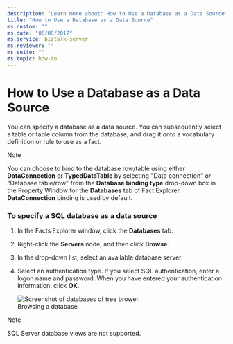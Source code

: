 ```yaml
---
description: "Learn more about: How to Use a Database as a Data Source"
title: "How to Use a Database as a Data Source"
ms.custom: ""
ms.date: "06/08/2017"
ms.service: biztalk-server
ms.reviewer: ""
ms.suite: ""
ms.topic: how-to
---
```

# How to Use a Database as a Data Source
You can specify a database as a data source. You can subsequently select a table or table column from the database, and drag it onto a vocabulary definition or rule to use as a fact.  
  
> [!NOTE]
>  You can choose to bind to the database row/table using either **DataConnection** or **TypedDataTable** by selecting "Data connection" or "Database table/row" from the **Database binding type** drop-down box in the Property Window for the **Databases** tab of Fact Explorer. **DataConnection** binding is used by default.  
  
### To specify a SQL database as a data source  
  
1.  In the Facts Explorer window, click the **Databases** tab.  
  
2.  Right-click the **Servers** node, and then click **Browse**.  
  
3.  In the drop-down list, select an available database server.  
  
4.  Select an authentication type. If you select SQL authentication, enter a logon name and password. When you have entered your authentication information, click **OK**.  
  
     ![Screenshot of databases of tree brower.](../core/media/ebiz-dbbrows.gif "ebiz_dbbrows")  
Browsing a database  
  
> [!NOTE]
>  SQL Server database views are not supported.
